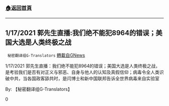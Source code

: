 ###  [:house:返回首頁](https://github.com/ourhimalayas/txt)
---

## 1/17/2021 郭先生直播:我们绝不能犯8964的错误；美国大选是人类终极之战
` 秘密翻译组G-Translators` [轉載自GNews](https://gnews.org/zh-hans/769431/)

1/17/2021 郭先生直播：我们绝不能犯8964的错误；美国大选是人类终极之战，是考验我们是否有对正义与邪恶、自身与他人的认知及真假信仰；病毒令全人类识破中共，当各国政客舔共时，是闫博士和新中国联邦告诉全世界病毒来自实验室

By: 【秘密翻译组G-Translators】

0
